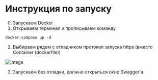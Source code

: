 # Инструкция по запуску

0) Запускаем Docker
1) Открываем терминал и прописываем команду
```
docker-compose up -d
```
2) Выбираем рядом с отладчиком протокол запуска https (вместо Container (dockerfile))

![image](https://github.com/user-attachments/assets/f1a8a020-c0a2-4c76-997b-58876c8aa3b3)

3) Запускаем без отладки, должно открыться окно Swagger'а
